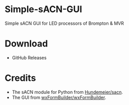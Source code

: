 # Simple-sACN-GUI
 Simple sACN GUI for LED processors of Brompton & MVR

# Download
 * GitHub Releases

# Credits
 * The sACN module for Python from [Hundemeier/sacn](https://github.com/Hundemeier/sacn).
 * The GUI from [wxFormBuilder/wxFormBuilder](https://github.com/wxFormBuilder/wxFormBuilder).